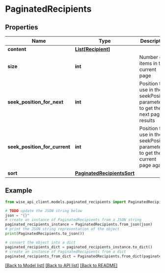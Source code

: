 # PaginatedRecipients


## Properties

Name | Type | Description | Notes
------------ | ------------- | ------------- | -------------
**content** | [**List[Recipient]**](Recipient.md) |  | [optional] 
**size** | **int** | Number of items in the current page | [optional] 
**seek_position_for_next** | **int** | Position to use in the seekPosition parameter to get the next page of results | [optional] 
**seek_position_for_current** | **int** | Position to use in the seekPosition parameter to get the current page again | [optional] 
**sort** | [**PaginatedRecipientsSort**](PaginatedRecipientsSort.md) |  | [optional] 

## Example

```python
from wise_api_client.models.paginated_recipients import PaginatedRecipients

# TODO update the JSON string below
json = "{}"
# create an instance of PaginatedRecipients from a JSON string
paginated_recipients_instance = PaginatedRecipients.from_json(json)
# print the JSON string representation of the object
print(PaginatedRecipients.to_json())

# convert the object into a dict
paginated_recipients_dict = paginated_recipients_instance.to_dict()
# create an instance of PaginatedRecipients from a dict
paginated_recipients_from_dict = PaginatedRecipients.from_dict(paginated_recipients_dict)
```
[[Back to Model list]](../README.md#documentation-for-models) [[Back to API list]](../README.md#documentation-for-api-endpoints) [[Back to README]](../README.md)


